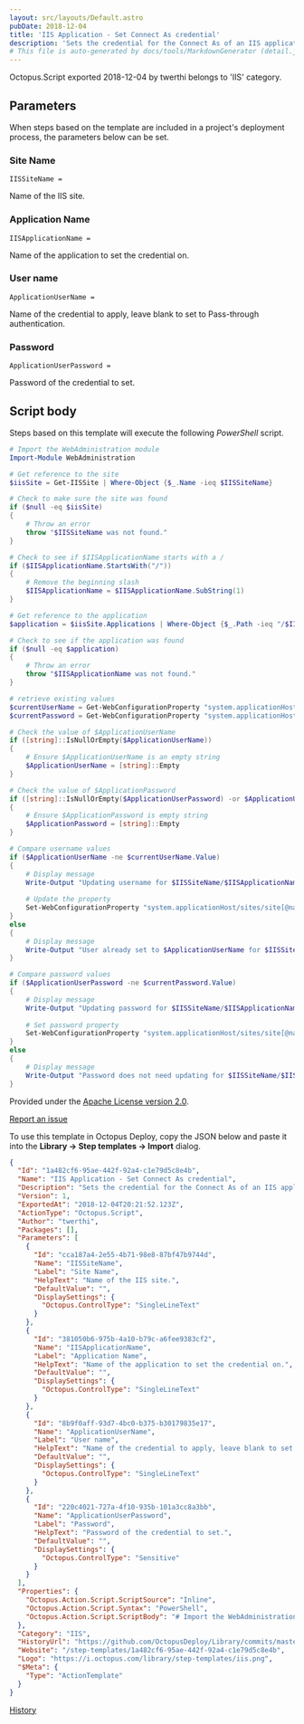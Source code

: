 ```yaml
---
layout: src/layouts/Default.astro
pubDate: 2018-12-04
title: 'IIS Application - Set Connect As credential'
description: 'Sets the credential for the Connect As of an IIS application'
# This file is auto-generated by docs/tools/MarkdownGenerator (detail.js)
---
```


Octopus.Script exported 2018-12-04 by twerthi belongs to 'IIS' category.

## Parameters

When steps based on the template are included in a project's deployment process, the parameters below can be set.


<div class="param">

### Site Name

`IISSiteName = `

Name of the IIS site.

</div>
        
<div class="param">

### Application Name

`IISApplicationName = `

Name of the application to set the credential on.

</div>
        
<div class="param">

### User name

`ApplicationUserName = `

Name of the credential to apply, leave blank to set to Pass-through authentication.

</div>
        
<div class="param">

### Password

`ApplicationUserPassword = `

Password of the credential to set.

</div>
        

## Script body

Steps based on this template will execute the following *PowerShell* script.

```PowerShell
# Import the WebAdministration module
Import-Module WebAdministration

# Get reference to the site
$iisSite = Get-IISSite | Where-Object {$_.Name -ieq $IISSiteName}

# Check to make sure the site was found
if ($null -eq $iisSite)
{
	# Throw an error
    throw "$IISSiteName was not found."
}

# Check to see if $IISApplicationName starts with a /
if ($IISApplicationName.StartsWith("/"))
{
	# Remove the beginning slash
    $IISApplicationName = $IISApplicationName.SubString(1)
}

# Get reference to the application
$application = $iisSite.Applications | Where-Object {$_.Path -ieq "/$IISApplicationName"}

# Check to see if the application was found
if ($null -eq $application)
{
	# Throw an error
    throw "$IISApplicationName was not found."
}

# retrieve existing values
$currentUserName = Get-WebConfigurationProperty "system.applicationHost/sites/site[@name='$($iisSite.Name)']/application[@path='$($application.Path)']/virtualDirectory[@path='/']" -name username
$currentPassword = Get-WebConfigurationProperty "system.applicationHost/sites/site[@name='$($iisSite.Name)']/application[@path='$($application.Path)']/virtualDirectory[@path='/']" -name password

# Check the value of $ApplicationUserName
if ([string]::IsNullOrEmpty($ApplicationUserName))
{
    # Ensure $ApplicationUserName is an empty string
    $ApplicationUserName = [string]::Empty
}

# Check the value of $ApplicationPassword
if ([string]::IsNullOrEmpty($ApplicationUserPassword) -or $ApplicationUserName.EndsWith('$')) # Usernames ending in $ are an indication that an MSA is being used
{
	# Ensure $ApplicationPassword is empty string
    $ApplicationPassword = [string]::Empty
}

# Compare username values
if ($ApplicationUserName -ne $currentUserName.Value)
{
	# Display message
    Write-Output "Updating username for $IISSiteName/$IISApplicationName to $ApplicationUserName Connect As property"
    
	# Update the property
    Set-WebConfigurationProperty "system.applicationHost/sites/site[@name='$($iisSite.Name)']/application[@path='$($application.Path)']/virtualDirectory[@path='/']" -name username -value "$ApplicationUserName"
}
else
{
	# Display message
    Write-Output "User already set to $ApplicationUserName for $IISSiteName/$IISApplicationName Connect As property"
}

# Compare password values
if ($ApplicationUserPassword -ne $currentPassword.Value)
{
    # Display message
    Write-Output "Updating password for $IISSiteName/$IISApplicationName Connect As property"
    
    # Set password property
	Set-WebConfigurationProperty "system.applicationHost/sites/site[@name='$($iisSite.Name)']/application[@path='$($application.Path)']/virtualDirectory[@path='/']" -name password -value "$ApplicationUserPassword"
}
else
{
	# Display message
    Write-Output "Password does not need updating for $IISSiteName/$IISApplicationName Connect As property"
}

```

Provided under the [Apache License version 2.0](https://github.com/OctopusDeploy/Library/blob/master/LICENSE.txt).

[Report an issue](https://github.com/OctopusDeploy/Library/issues/new?assignees=&labels=&projects=&template=bug-report.yml&title=Issue%20with%20IIS%20Application%20-%20Set%20Connect%20As%20credential&step-template=IIS%20Application%20-%20Set%20Connect%20As%20credential)

<div class="get-json">

To use this template in Octopus Deploy, copy the JSON below and paste it into the **Library → Step templates → Import** dialog.

```json
{
  "Id": "1a482cf6-95ae-442f-92a4-c1e79d5c8e4b",
  "Name": "IIS Application - Set Connect As credential",
  "Description": "Sets the credential for the Connect As of an IIS application",
  "Version": 1,
  "ExportedAt": "2018-12-04T20:21:52.123Z",
  "ActionType": "Octopus.Script",
  "Author": "twerthi",
  "Packages": [],
  "Parameters": [
    {
      "Id": "cca187a4-2e55-4b71-98e8-87bf47b9744d",
      "Name": "IISSiteName",
      "Label": "Site Name",
      "HelpText": "Name of the IIS site.",
      "DefaultValue": "",
      "DisplaySettings": {
        "Octopus.ControlType": "SingleLineText"
      }
    },
    {
      "Id": "381050b6-975b-4a10-b79c-a6fee9383cf2",
      "Name": "IISApplicationName",
      "Label": "Application Name",
      "HelpText": "Name of the application to set the credential on.",
      "DefaultValue": "",
      "DisplaySettings": {
        "Octopus.ControlType": "SingleLineText"
      }
    },
    {
      "Id": "8b9f0aff-93d7-4bc0-b375-b30179835e17",
      "Name": "ApplicationUserName",
      "Label": "User name",
      "HelpText": "Name of the credential to apply, leave blank to set to Pass-through authentication.",
      "DefaultValue": "",
      "DisplaySettings": {
        "Octopus.ControlType": "SingleLineText"
      }
    },
    {
      "Id": "220c4021-727a-4f10-935b-101a3cc8a3bb",
      "Name": "ApplicationUserPassword",
      "Label": "Password",
      "HelpText": "Password of the credential to set.",
      "DefaultValue": "",
      "DisplaySettings": {
        "Octopus.ControlType": "Sensitive"
      }
    }
  ],
  "Properties": {
    "Octopus.Action.Script.ScriptSource": "Inline",
    "Octopus.Action.Script.Syntax": "PowerShell",
    "Octopus.Action.Script.ScriptBody": "# Import the WebAdministration module\nImport-Module WebAdministration\n\n# Get reference to the site\n$iisSite = Get-IISSite | Where-Object {$_.Name -ieq $IISSiteName}\n\n# Check to make sure the site was found\nif ($null -eq $iisSite)\n{\n\t# Throw an error\n    throw \"$IISSiteName was not found.\"\n}\n\n# Check to see if $IISApplicationName starts with a /\nif ($IISApplicationName.StartsWith(\"/\"))\n{\n\t# Remove the beginning slash\n    $IISApplicationName = $IISApplicationName.SubString(1)\n}\n\n# Get reference to the application\n$application = $iisSite.Applications | Where-Object {$_.Path -ieq \"/$IISApplicationName\"}\n\n# Check to see if the application was found\nif ($null -eq $application)\n{\n\t# Throw an error\n    throw \"$IISApplicationName was not found.\"\n}\n\n# retrieve existing values\n$currentUserName = Get-WebConfigurationProperty \"system.applicationHost/sites/site[@name='$($iisSite.Name)']/application[@path='$($application.Path)']/virtualDirectory[@path='/']\" -name username\n$currentPassword = Get-WebConfigurationProperty \"system.applicationHost/sites/site[@name='$($iisSite.Name)']/application[@path='$($application.Path)']/virtualDirectory[@path='/']\" -name password\n\n# Check the value of $ApplicationUserName\nif ([string]::IsNullOrEmpty($ApplicationUserName))\n{\n    # Ensure $ApplicationUserName is an empty string\n    $ApplicationUserName = [string]::Empty\n}\n\n# Check the value of $ApplicationPassword\nif ([string]::IsNullOrEmpty($ApplicationUserPassword) -or $ApplicationUserName.EndsWith('$')) # Usernames ending in $ are an indication that an MSA is being used\n{\n\t# Ensure $ApplicationPassword is empty string\n    $ApplicationPassword = [string]::Empty\n}\n\n# Compare username values\nif ($ApplicationUserName -ne $currentUserName.Value)\n{\n\t# Display message\n    Write-Output \"Updating username for $IISSiteName/$IISApplicationName to $ApplicationUserName Connect As property\"\n    \n\t# Update the property\n    Set-WebConfigurationProperty \"system.applicationHost/sites/site[@name='$($iisSite.Name)']/application[@path='$($application.Path)']/virtualDirectory[@path='/']\" -name username -value \"$ApplicationUserName\"\n}\nelse\n{\n\t# Display message\n    Write-Output \"User already set to $ApplicationUserName for $IISSiteName/$IISApplicationName Connect As property\"\n}\n\n# Compare password values\nif ($ApplicationUserPassword -ne $currentPassword.Value)\n{\n    # Display message\n    Write-Output \"Updating password for $IISSiteName/$IISApplicationName Connect As property\"\n    \n    # Set password property\n\tSet-WebConfigurationProperty \"system.applicationHost/sites/site[@name='$($iisSite.Name)']/application[@path='$($application.Path)']/virtualDirectory[@path='/']\" -name password -value \"$ApplicationUserPassword\"\n}\nelse\n{\n\t# Display message\n    Write-Output \"Password does not need updating for $IISSiteName/$IISApplicationName Connect As property\"\n}\n"
  },
  "Category": "IIS",
  "HistoryUrl": "https://github.com/OctopusDeploy/Library/commits/master/step-templates//opt/buildagent/work/75443764cd38076d/step-templates/iis-app-set-connect-as-credential.json",
  "Website": "/step-templates/1a482cf6-95ae-442f-92a4-c1e79d5c8e4b",
  "Logo": "https://i.octopus.com/library/step-templates/iis.png",
  "$Meta": {
    "Type": "ActionTemplate"
  }
}
```

[History](https://github.com/OctopusDeploy/Library/commits/master/step-templates/https://github.com/OctopusDeploy/Library/commits/master/step-templates//opt/buildagent/work/75443764cd38076d/step-templates/iis-app-set-connect-as-credential.json)

</div>
